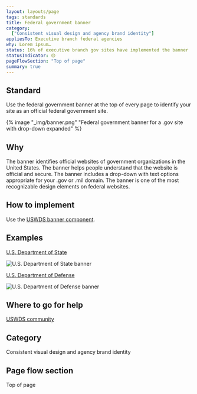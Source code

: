 ```yaml
---
layout: layouts/page
tags: standards
title: Federal government banner
category:
  ["Consistent visual design and agency brand identity"]
appliesTo: Executive branch federal agencies
why: Lorem ipsum…
status: 16% of executive branch gov sites have implemented the banner
statusIndicator: 🟡
pageFlowSection: "Top of page"
summary: true
---
```


## Standard
Use the federal government banner at the top of every page to identify your site as an official federal government site.

{% image "_img/banner.png" "Federal government banner for a .gov site with drop-down expanded" %}

## Why
The banner identifies official websites of government organizations in the United States. The banner helps people understand that the website is official and secure. The banner includes a drop-down with text options appropriate for your .gov or .mil domain. The banner is one of the most recognizable design elements on federal websites. 

## How to implement
Use the [USWDS banner component](https://designsystem.digital.gov/components/banner/).

## Examples
[U.S. Department of State](https://www.state.gov/)

![U.S. Department of State banner](https://github.com/GSA-TTS/federal-web-standards/blob/banner-standard/_img/state.png)

[U.S. Department of Defense](https://www.defense.gov/)

![U.S. Department of Defense banner](https://github.com/GSA-TTS/federal-web-standards/blob/banner-standard/_img/defense.png)

## Where to go for help
[USWDS community](https://designsystem.digital.gov/about/community/)

## Category
Consistent visual design and agency brand identity

## Page flow section
Top of page
